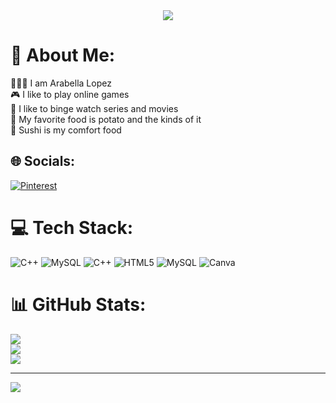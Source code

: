 <div align="center">
  <img src=(https://github.com/a-crinkles/profile-readme-generator/assets/165613303/bd20656c-8118-4329-8576-44cc82f8af67)>
</div>

# 💫 About Me:
🧜🏻‍♀️  I am Arabella Lopez<br>🎮 I like to play online games<br>🎥 I like to binge watch series and movies<br>🥔 My favorite food is potato and the kinds of it<br>🍣 Sushi is my comfort food


## 🌐 Socials:
[![Pinterest](https://img.shields.io/badge/Pinterest-%23E60023.svg?logo=Pinterest&logoColor=white)](https://pinterest.com/Crinklesspringkles) 

# 💻 Tech Stack:
![C++](https://img.shields.io/badge/c++-%2300599C.svg?style=flat&logo=c%2B%2B&logoColor=white) ![MySQL](https://img.shields.io/badge/mysql-%2300000f.svg?style=flat&logo=mysql&logoColor=white) ![C++](https://img.shields.io/badge/c++-%2300599C.svg?style=flat&logo=c%2B%2B&logoColor=white) ![HTML5](https://img.shields.io/badge/html5-%23E34F26.svg?style=flat&logo=html5&logoColor=white) ![MySQL](https://img.shields.io/badge/mysql-%2300000f.svg?style=flat&logo=mysql&logoColor=white) ![Canva](https://img.shields.io/badge/Canva-%2300C4CC.svg?style=flat&logo=Canva&logoColor=white)
# 📊 GitHub Stats:
![](https://github-readme-stats.vercel.app/api?username=a-crinkles&theme=dark&hide_border=false&include_all_commits=false&count_private=false)<br/>
![](https://github-readme-streak-stats.herokuapp.com/?user=a-crinkles&theme=dark&hide_border=false)<br/>
![](https://github-readme-stats.vercel.app/api/top-langs/?username=a-crinkles&theme=dark&hide_border=false&include_all_commits=false&count_private=false&layout=compact)

---
[![](https://visitcount.itsvg.in/api?id=a-crinkles&icon=7&color=4)](https://visitcount.itsvg.in)

<!-- Proudly created with GPRM ( https://gprm.itsvg.in ) -->
